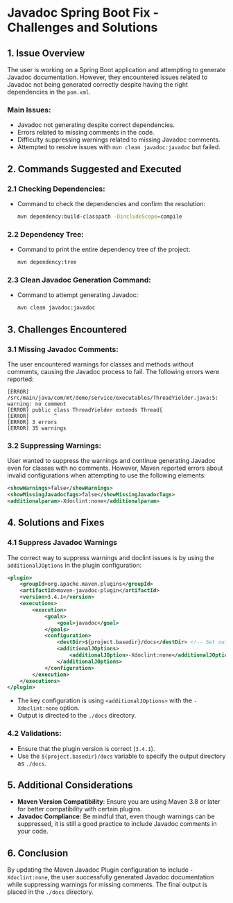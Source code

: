 
# Javadoc Spring Boot Fix - Challenges and Solutions

## 1. Issue Overview
The user is working on a Spring Boot application and attempting to generate Javadoc documentation. However, they encountered issues related to Javadoc not being generated correctly despite having the right dependencies in the `pom.xml`.

### Main Issues:
- Javadoc not generating despite correct dependencies.
- Errors related to missing comments in the code.
- Difficulty suppressing warnings related to missing Javadoc comments.
- Attempted to resolve issues with `mvn clean javadoc:javadoc` but failed.

## 2. Commands Suggested and Executed

### 2.1 Checking Dependencies:
- Command to check the dependencies and confirm the resolution:
  ```bash
  mvn dependency:build-classpath -DincludeScope=compile
  ```

### 2.2 Dependency Tree:
- Command to print the entire dependency tree of the project:
  ```bash
  mvn dependency:tree
  ```

### 2.3 Clean Javadoc Generation Command:
- Command to attempt generating Javadoc:
  ```bash
  mvn clean javadoc:javadoc
  ```

## 3. Challenges Encountered

### 3.1 Missing Javadoc Comments:
The user encountered warnings for classes and methods without comments, causing the Javadoc process to fail. The following errors were reported:
```text
[ERROR] /src/main/java/com/mt/demo/service/executables/ThreadYielder.java:5: warning: no comment
[ERROR] public class ThreadYielder extends Thread{
[ERROR]        ^
[ERROR] 3 errors
[ERROR] 35 warnings
```

### 3.2 Suppressing Warnings:
User wanted to suppress the warnings and continue generating Javadoc even for classes with no comments. However, Maven reported errors about invalid configurations when attempting to use the following elements:
```xml
<showWarnings>false</showWarnings>
<showMissingJavadocTags>false</showMissingJavadocTags>
<additionalparam>-Xdoclint:none</additionalparam>
```

## 4. Solutions and Fixes

### 4.1 Suppress Javadoc Warnings
The correct way to suppress warnings and doclint issues is by using the `additionalJOptions` in the plugin configuration:
```xml
<plugin>
    <groupId>org.apache.maven.plugins</groupId>
    <artifactId>maven-javadoc-plugin</artifactId>
    <version>3.4.1</version>
    <executions>
        <execution>
            <goals>
                <goal>javadoc</goal>
            </goals>
            <configuration>
                <destDir>${project.basedir}/docs</destDir> <!-- Set output directory to ./docs -->
                <additionalJOptions>
                    <additionalJOption>-Xdoclint:none</additionalJOption> <!-- Ignore doclint -->
                </additionalJOptions>
            </configuration>
        </execution>
    </executions>
</plugin>
```
- The key configuration is using `<additionalJOptions>` with the `-Xdoclint:none` option.
- Output is directed to the `./docs` directory.

### 4.2 Validations:
- Ensure that the plugin version is correct (`3.4.1`).
- Use the `${project.basedir}/docs` variable to specify the output directory as `./docs`.

## 5. Additional Considerations
- **Maven Version Compatibility**: Ensure you are using Maven 3.8 or later for better compatibility with certain plugins.
- **Javadoc Compliance**: Be mindful that, even though warnings can be suppressed, it is still a good practice to include Javadoc comments in your code.

## 6. Conclusion
By updating the Maven Javadoc Plugin configuration to include `-Xdoclint:none`, the user successfully generated Javadoc documentation while suppressing warnings for missing comments. The final output is placed in the `./docs` directory.
